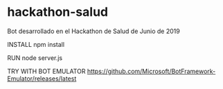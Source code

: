 # hackathon-salud
Bot desarrollado en el Hackathon de Salud de Junio de 2019

INSTALL
npm install

RUN
node server.js

TRY WITH BOT EMULATOR
https://github.com/Microsoft/BotFramework-Emulator/releases/latest
